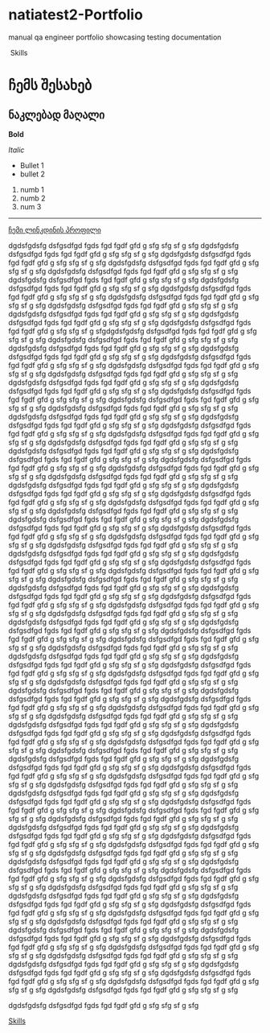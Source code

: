 # natiatest2-Portfolio
manual qa engineer portfolio showcasing testing documentation

 Skills






 
# ჩემს შესახებ
## ნაკლებად მაღალი


**Bold**


*Italic*



- Bullet 1
- bullet 2



1. numb 1
2. numb 2
3. num 3


----------------------------------------------------------------------------------------------


[ჩემი ლინკდინის პროფილი](https://dressup.ge/en/75-men)


dgdsfgdsfg dsfgsdfgd fgds fgd fgdf gfd g sfg sfg sf g sfg
dgdsfgdsfg dsfgsdfgd fgds fgd fgdf gfd g sfg sfg sf g sfg
dgdsfgdsfg dsfgsdfgd fgds fgd fgdf gfd g sfg sfg sf g sfg
dgdsfgdsfg dsfgsdfgd fgds fgd fgdf gfd g sfg sfg sf g sfg
dgdsfgdsfg dsfgsdfgd fgds fgd fgdf gfd g sfg sfg sf g sfg
dgdsfgdsfg dsfgsdfgd fgds fgd fgdf gfd g sfg sfg sf g sfg
dgdsfgdsfg dsfgsdfgd fgds fgd fgdf gfd g sfg sfg sf g sfg
dgdsfgdsfg dsfgsdfgd fgds fgd fgdf gfd g sfg sfg sf g sfg
dgdsfgdsfg dsfgsdfgd fgds fgd fgdf gfd g sfg sfg sf g sfg
dgdsfgdsfg dsfgsdfgd fgds fgd fgdf gfd g sfg sfg sf g sfg
dgdsfgdsfg dsfgsdfgd fgds fgd fgdf gfd g sfg sfg sf g sfg
dgdsfgdsfg dsfgsdfgd fgds fgd fgdf gfd g sfg sfg sf g sfg
dgdsfgdsfg dsfgsdfgd fgds fgd fgdf gfd g sfg sfg sf g sfgdgdsfgdsfg dsfgsdfgd fgds fgd fgdf gfd g sfg sfg sf g sfg
dgdsfgdsfg dsfgsdfgd fgds fgd fgdf gfd g sfg sfg sf g sfg
dgdsfgdsfg dsfgsdfgd fgds fgd fgdf gfd g sfg sfg sf g sfg
dgdsfgdsfg dsfgsdfgd fgds fgd fgdf gfd g sfg sfg sf g sfg
dgdsfgdsfg dsfgsdfgd fgds fgd fgdf gfd g sfg sfg sf g sfg
dgdsfgdsfg dsfgsdfgd fgds fgd fgdf gfd g sfg sfg sf g sfg
dgdsfgdsfg dsfgsdfgd fgds fgd fgdf gfd g sfg sfg sf g sfg
dgdsfgdsfg dsfgsdfgd fgds fgd fgdf gfd g sfg sfg sf g sfg
dgdsfgdsfg dsfgsdfgd fgds fgd fgdf gfd g sfg sfg sf g sfg
dgdsfgdsfg dsfgsdfgd fgds fgd fgdf gfd g sfg sfg sf g sfg
dgdsfgdsfg dsfgsdfgd fgds fgd fgdf gfd g sfg sfg sf g sfg
dgdsfgdsfg dsfgsdfgd fgds fgd fgdf gfd g sfg sfg sf g sfg
dgdsfgdsfg dsfgsdfgd fgds fgd fgdf gfd g sfg sfg sf g sfg
dgdsfgdsfg dsfgsdfgd fgds fgd fgdf gfd g sfg sfg sf g sfg
dgdsfgdsfg dsfgsdfgd fgds fgd fgdf gfd g sfg sfg sf g sfg
dgdsfgdsfg dsfgsdfgd fgds fgd fgdf gfd g sfg sfg sf g sfg
dgdsfgdsfg dsfgsdfgd fgds fgd fgdf gfd g sfg sfg sf g sfg
dgdsfgdsfg dsfgsdfgd fgds fgd fgdf gfd g sfg sfg sf g sfg
dgdsfgdsfg dsfgsdfgd fgds fgd fgdf gfd g sfg sfg sf g sfg
dgdsfgdsfg dsfgsdfgd fgds fgd fgdf gfd g sfg sfg sf g sfg
dgdsfgdsfg dsfgsdfgd fgds fgd fgdf gfd g sfg sfg sf g sfg
dgdsfgdsfg dsfgsdfgd fgds fgd fgdf gfd g sfg sfg sf g sfg
dgdsfgdsfg dsfgsdfgd fgds fgd fgdf gfd g sfg sfg sf g sfg
dgdsfgdsfg dsfgsdfgd fgds fgd fgdf gfd g sfg sfg sf g sfg
dgdsfgdsfg dsfgsdfgd fgds fgd fgdf gfd g sfg sfg sf g sfg
dgdsfgdsfg dsfgsdfgd fgds fgd fgdf gfd g sfg sfg sf g sfg
dgdsfgdsfg dsfgsdfgd fgds fgd fgdf gfd g sfg sfg sf g sfg
dgdsfgdsfg dsfgsdfgd fgds fgd fgdf gfd g sfg sfg sf g sfg
dgdsfgdsfg dsfgsdfgd fgds fgd fgdf gfd g sfg sfg sf g sfg
dgdsfgdsfg dsfgsdfgd fgds fgd fgdf gfd g sfg sfg sf g sfg
dgdsfgdsfg dsfgsdfgd fgds fgd fgdf gfd g sfg sfg sf g sfg
dgdsfgdsfg dsfgsdfgd fgds fgd fgdf gfd g sfg sfg sf g sfg
dgdsfgdsfg dsfgsdfgd fgds fgd fgdf gfd g sfg sfg sf g sfg
dgdsfgdsfg dsfgsdfgd fgds fgd fgdf gfd g sfg sfg sf g sfg
dgdsfgdsfg dsfgsdfgd fgds fgd fgdf gfd g sfg sfg sf g sfg
dgdsfgdsfg dsfgsdfgd fgds fgd fgdf gfd g sfg sfg sf g sfg
dgdsfgdsfg dsfgsdfgd fgds fgd fgdf gfd g sfg sfg sf g sfg
dgdsfgdsfg dsfgsdfgd fgds fgd fgdf gfd g sfg sfg sf g sfg
dgdsfgdsfg dsfgsdfgd fgds fgd fgdf gfd g sfg sfg sf g sfg
dgdsfgdsfg dsfgsdfgd fgds fgd fgdf gfd g sfg sfg sf g sfg
dgdsfgdsfg dsfgsdfgd fgds fgd fgdf gfd g sfg sfg sf g sfg
dgdsfgdsfg dsfgsdfgd fgds fgd fgdf gfd g sfg sfg sf g sfg
dgdsfgdsfg dsfgsdfgd fgds fgd fgdf gfd g sfg sfg sf g sfg
dgdsfgdsfg dsfgsdfgd fgds fgd fgdf gfd g sfg sfg sf g sfg
dgdsfgdsfg dsfgsdfgd fgds fgd fgdf gfd g sfg sfg sf g sfg
dgdsfgdsfg dsfgsdfgd fgds fgd fgdf gfd g sfg sfg sf g sfg
dgdsfgdsfg dsfgsdfgd fgds fgd fgdf gfd g sfg sfg sf g sfg
dgdsfgdsfg dsfgsdfgd fgds fgd fgdf gfd g sfg sfg sf g sfg
dgdsfgdsfg dsfgsdfgd fgds fgd fgdf gfd g sfg sfg sf g sfg
dgdsfgdsfg dsfgsdfgd fgds fgd fgdf gfd g sfg sfg sf g sfg
dgdsfgdsfg dsfgsdfgd fgds fgd fgdf gfd g sfg sfg sf g sfg
dgdsfgdsfg dsfgsdfgd fgds fgd fgdf gfd g sfg sfg sf g sfg
dgdsfgdsfg dsfgsdfgd fgds fgd fgdf gfd g sfg sfg sf g sfg
dgdsfgdsfg dsfgsdfgd fgds fgd fgdf gfd g sfg sfg sf g sfg
dgdsfgdsfg dsfgsdfgd fgds fgd fgdf gfd g sfg sfg sf g sfg
dgdsfgdsfg dsfgsdfgd fgds fgd fgdf gfd g sfg sfg sf g sfg
dgdsfgdsfg dsfgsdfgd fgds fgd fgdf gfd g sfg sfg sf g sfg
dgdsfgdsfg dsfgsdfgd fgds fgd fgdf gfd g sfg sfg sf g sfg
dgdsfgdsfg dsfgsdfgd fgds fgd fgdf gfd g sfg sfg sf g sfg
dgdsfgdsfg dsfgsdfgd fgds fgd fgdf gfd g sfg sfg sf g sfg
dgdsfgdsfg dsfgsdfgd fgds fgd fgdf gfd g sfg sfg sf g sfg
dgdsfgdsfg dsfgsdfgd fgds fgd fgdf gfd g sfg sfg sf g sfg
dgdsfgdsfg dsfgsdfgd fgds fgd fgdf gfd g sfg sfg sf g sfg
dgdsfgdsfg dsfgsdfgd fgds fgd fgdf gfd g sfg sfg sf g sfg
dgdsfgdsfg dsfgsdfgd fgds fgd fgdf gfd g sfg sfg sf g sfg
dgdsfgdsfg dsfgsdfgd fgds fgd fgdf gfd g sfg sfg sf g sfg
dgdsfgdsfg dsfgsdfgd fgds fgd fgdf gfd g sfg sfg sf g sfg
dgdsfgdsfg dsfgsdfgd fgds fgd fgdf gfd g sfg sfg sf g sfg
dgdsfgdsfg dsfgsdfgd fgds fgd fgdf gfd g sfg sfg sf g sfg
dgdsfgdsfg dsfgsdfgd fgds fgd fgdf gfd g sfg sfg sf g sfg
dgdsfgdsfg dsfgsdfgd fgds fgd fgdf gfd g sfg sfg sf g sfg
dgdsfgdsfg dsfgsdfgd fgds fgd fgdf gfd g sfg sfg sf g sfg
dgdsfgdsfg dsfgsdfgd fgds fgd fgdf gfd g sfg sfg sf g sfg
dgdsfgdsfg dsfgsdfgd fgds fgd fgdf gfd g sfg sfg sf g sfg
dgdsfgdsfg dsfgsdfgd fgds fgd fgdf gfd g sfg sfg sf g sfg
dgdsfgdsfg dsfgsdfgd fgds fgd fgdf gfd g sfg sfg sf g sfg
dgdsfgdsfg dsfgsdfgd fgds fgd fgdf gfd g sfg sfg sf g sfg
dgdsfgdsfg dsfgsdfgd fgds fgd fgdf gfd g sfg sfg sf g sfg
dgdsfgdsfg dsfgsdfgd fgds fgd fgdf gfd g sfg sfg sf g sfg
dgdsfgdsfg dsfgsdfgd fgds fgd fgdf gfd g sfg sfg sf g sfg
dgdsfgdsfg dsfgsdfgd fgds fgd fgdf gfd g sfg sfg sf g sfg
dgdsfgdsfg dsfgsdfgd fgds fgd fgdf gfd g sfg sfg sf g sfg
dgdsfgdsfg dsfgsdfgd fgds fgd fgdf gfd g sfg sfg sf g sfg
dgdsfgdsfg dsfgsdfgd fgds fgd fgdf gfd g sfg sfg sf g sfg
dgdsfgdsfg dsfgsdfgd fgds fgd fgdf gfd g sfg sfg sf g sfg
dgdsfgdsfg dsfgsdfgd fgds fgd fgdf gfd g sfg sfg sf g sfg
dgdsfgdsfg dsfgsdfgd fgds fgd fgdf gfd g sfg sfg sf g sfg
dgdsfgdsfg dsfgsdfgd fgds fgd fgdf gfd g sfg sfg sf g sfg
dgdsfgdsfg dsfgsdfgd fgds fgd fgdf gfd g sfg sfg sf g sfg
dgdsfgdsfg dsfgsdfgd fgds fgd fgdf gfd g sfg sfg sf g sfg
dgdsfgdsfg dsfgsdfgd fgds fgd fgdf gfd g sfg sfg sf g sfg
dgdsfgdsfg dsfgsdfgd fgds fgd fgdf gfd g sfg sfg sf g sfg
dgdsfgdsfg dsfgsdfgd fgds fgd fgdf gfd g sfg sfg sf g sfg
dgdsfgdsfg dsfgsdfgd fgds fgd fgdf gfd g sfg sfg sf g sfg
dgdsfgdsfg dsfgsdfgd fgds fgd fgdf gfd g sfg sfg sf g sfg
dgdsfgdsfg dsfgsdfgd fgds fgd fgdf gfd g sfg sfg sf g sfg
dgdsfgdsfg dsfgsdfgd fgds fgd fgdf gfd g sfg sfg sf g sfg





dgdsfgdsfg dsfgsdfgd fgds fgd fgdf gfd g sfg sfg sf g sfg



[Skills](#more-about-my-skills)











